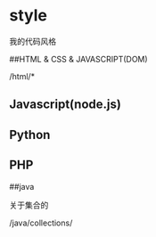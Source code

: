# style
我的代码风格

##HTML & CSS & JAVASCRIPT(DOM)

/html/*

## Javascript(node.js)

## Python

## PHP

##java

关于集合的

/java/collections/